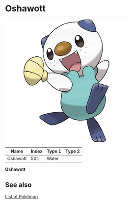 # Oshawott


![Oshawott](images/501.png)

| **Name** | **Index** | **Type 1** | **Type 2** |
|----|----|----|----|
| Oshawott | 501 | Water  |  |

**Oshawott** 

## See also

[List of Pokémon](../pokemon.md)
